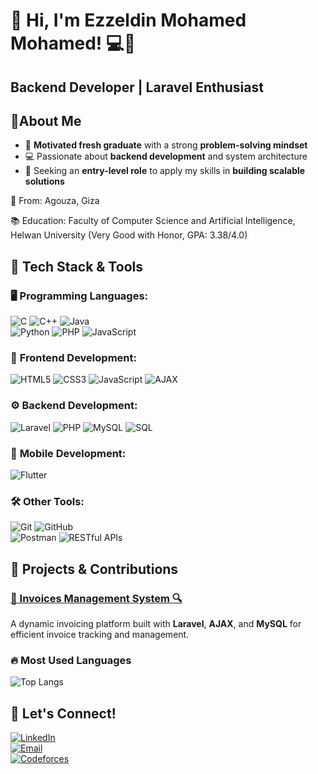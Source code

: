 # 👋 Hi, I'm Ezzeldin Mohamed Mohamed! 💻🚀

## Backend Developer | Laravel Enthusiast 

## 🌟About Me

- 🎯 **Motivated fresh graduate** with a strong **problem-solving mindset**  
- 💻 Passionate about **backend development** and system architecture  
- 🚀 Seeking an **entry-level role** to apply my skills in **building scalable solutions**  


📍 From: Agouza, Giza

📚 Education: Faculty of Computer Science and Artificial Intelligence, Helwan University (Very Good with Honor, GPA: 3.38/4.0)

## 🚀 Tech Stack & Tools  

### 🖥️ **Programming Languages:**  
![C](https://img.shields.io/badge/-C-blue?style=flat&logo=c)  ![C++](https://img.shields.io/badge/-C++-00599C?style=flat&logo=c%2B%2B)  ![Java](https://img.shields.io/badge/-Java-red?style=flat&logo=openjdk)  
![Python](https://img.shields.io/badge/-Python-3776AB?style=flat&logo=python)  ![PHP](https://img.shields.io/badge/-PHP-777BB4?style=flat&logo=php)  ![JavaScript](https://img.shields.io/badge/-JavaScript-F7DF1E?style=flat&logo=javascript&logoColor=black)  

### 🎨 **Frontend Development:**  
![HTML5](https://img.shields.io/badge/-HTML5-E34F26?style=flat&logo=html5&logoColor=white)  ![CSS3](https://img.shields.io/badge/-CSS3-1572B6?style=flat&logo=css3)  ![JavaScript](https://img.shields.io/badge/-JavaScript-F7DF1E?style=flat&logo=javascript)  ![AJAX](https://img.shields.io/badge/-AJAX-0078D7?style=flat)  

### ⚙️ **Backend Development:**  
![Laravel](https://img.shields.io/badge/-Laravel-FF2D20?style=flat&logo=laravel&logoColor=white)  ![PHP](https://img.shields.io/badge/-PHP-777BB4?style=flat&logo=php)  ![MySQL](https://img.shields.io/badge/-MySQL-4479A1?style=flat&logo=mysql&logoColor=white) ![SQL](https://img.shields.io/badge/-SQL-4479A1?style=flat&logo=sqlite&logoColor=white)


### 📱 **Mobile Development:**  
![Flutter](https://img.shields.io/badge/-Flutter-02569B?style=flat&logo=flutter)  


### 🛠 **Other Tools:**  
![Git](https://img.shields.io/badge/-Git-F05032?style=flat&logo=git&logoColor=white)  ![GitHub](https://img.shields.io/badge/-GitHub-181717?style=flat&logo=github)  
![Postman](https://img.shields.io/badge/-Postman-FF6C37?style=flat&logo=postman)  ![RESTful APIs](https://img.shields.io/badge/-REST-02569B?style=flat)  


## 📌 Projects & Contributions  

### [💼 Invoices Management System 🔍](https://github.com/Ezz24Mohamed/Invoices-laraval-project)  
A dynamic invoicing platform built with **Laravel**, **AJAX**, and **MySQL** for efficient invoice tracking and management.  


### 🔥 Most Used Languages  
![Top Langs](https://github-readme-stats.vercel.app/api/top-langs/?username=Ezz24Mohamed&layout=compact&theme=radical)



## 🔗 Let's Connect!  


[![LinkedIn](https://img.shields.io/badge/-LinkedIn-0077B5?style=flat&logo=linkedin&logoColor=white)](https://www.linkedin.com/in/ezz-eldin-mohamed-70b154219/)  
[![Email](https://img.shields.io/badge/-Email-D14836?style=flat&logo=gmail&logoColor=white)](mailto:ezzeldinmohamed025@gmail.com)  
[![Codeforces](https://img.shields.io/badge/-Codeforces-1F8ACB?style=flat&logo=codeforces&logoColor=white)](https://codeforces.com/profile/zizo_mohamed_24)  







